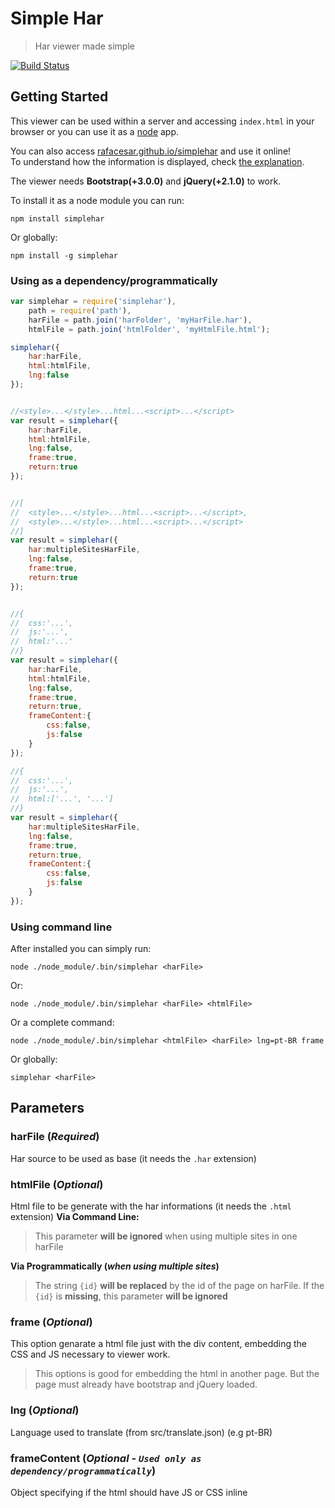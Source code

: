 # Simple Har
> Har viewer made simple

[![Build Status](https://travis-ci.org/rafacesar/simplehar.svg?branch=master)](https://travis-ci.org/rafacesar/simplehar)
## Getting Started
This viewer can be used within a server and accessing `index.html` in your browser or you can use it as a [node](http://nodejs.org) app.

You can also access [rafacesar.github.io/simplehar](http://rafacesar.github.io/simplehar/) and use it online!  
To understand how the information is displayed, check [the explanation](https://github.com/rafacesar/simplehar/blob/master/howto/docs.md).

The viewer needs __Bootstrap(+3.0.0)__ and __jQuery(+2.1.0)__ to work.

To install it as a node module you can run:
```shell
npm install simplehar
```
Or globally:
```shell
npm install -g simplehar
```

### Using as a dependency/programmatically
```javascript
var simplehar = require('simplehar'),
	path = require('path'),
	harFile = path.join('harFolder', 'myHarFile.har'),
	htmlFile = path.join('htmlFolder', 'myHtmlFile.html');

simplehar({
	har:harFile,
	html:htmlFile,
	lng:false
});


//<style>...</style>...html...<script>...</script>
var result = simplehar({
	har:harFile,
	html:htmlFile,
	lng:false,
	frame:true,
	return:true
});


//[
//	<style>...</style>...html...<script>...</script>,
//	<style>...</style>...html...<script>...</script>
//]
var result = simplehar({
	har:multipleSitesHarFile,
	lng:false,
	frame:true,
	return:true
});


//{
//	css:'...',
//	js:'...',
//	html:'...'
//}
var result = simplehar({
	har:harFile,
	html:htmlFile,
	lng:false,
	frame:true,
	return:true,
	frameContent:{
		css:false,
		js:false
	}
});

//{
//	css:'...',
//	js:'...',
//	html:['...', '...']
//}
var result = simplehar({
	har:multipleSitesHarFile,
	lng:false,
	frame:true,
	return:true,
	frameContent:{
		css:false,
		js:false
	}
});
```

### Using command line
After installed you can simply run:
```shell
node ./node_module/.bin/simplehar <harFile>
```

Or:
```shell
node ./node_module/.bin/simplehar <harFile> <htmlFile>
```

Or a complete command:
```shell
node ./node_module/.bin/simplehar <htmlFile> <harFile> lng=pt-BR frame
```

Or globally:
```shell
simplehar <harFile>
```

## Parameters
### harFile (*Required*)
Har source to be used as base (it needs the `.har` extension)

### htmlFile (*Optional*)
Html file to be generate with the har informations (it needs the `.html` extension)
__Via Command Line:__
>This parameter __will be ignored__ when using multiple sites in one harFile

__Via Programmatically (_when using multiple sites_)__
> The string `{id}` __will be replaced__ by the id of the page on harFile.
> If the `{id}` is __missing__, this parameter __will be ignored__

### frame (*Optional*)
This option genarate a html file just with the div content, embedding the CSS and JS necessary to viewer work.
> This options is good for embedding the html in another page. But the page must already have bootstrap and jQuery loaded.

### lng (*Optional*)
Language used to translate (from src/translate.json) (e.g pt-BR)


### frameContent (*Optional* - *`Used only as dependency/programmatically`*)
Object specifying if the html should have JS or CSS inline
